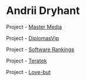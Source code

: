 # Andrii Dryhant

Project - [Master Media](http://Endry-dh.github.io/MasterMedia/)

Project - [DiplomasVip](http://Endry-dh.github.io/DiplomasVip/)

Project - [Software Rankings](http://Endry-dh.github.io/Software%20Rankings/)

Project - [Teratek](http://Endry-dh.github.io/Teratek)

Project - [Love-but](http://Endry-dh.github.io/love-but/)
